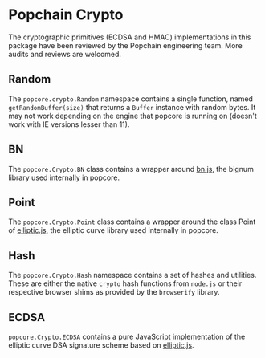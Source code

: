 # Popchain Crypto
The cryptographic primitives (ECDSA and HMAC) implementations in this package have been reviewed by the Popchain engineering team. More audits and reviews are welcomed.

## Random
The `popcore.crypto.Random` namespace contains a single function, named `getRandomBuffer(size)` that returns a `Buffer` instance with random bytes. It may not work depending on the engine that popcore is running on (doesn't work with IE versions lesser than 11).

## BN
The `popcore.Crypto.BN` class contains a wrapper around [bn.js](https://github.com/indutny/bn.js), the bignum library used internally in popcore.

## Point
The `popcore.Crypto.Point` class contains a wrapper around the class Point of [elliptic.js](https://github.com/indutny/elliptic), the elliptic curve library used internally in popcore.

## Hash
The `popcore.Crypto.Hash` namespace contains a set of hashes and utilities. These are either the native `crypto` hash functions from `node.js` or their respective browser shims as provided by the `browserify` library.

## ECDSA
`popcore.Crypto.ECDSA` contains a pure JavaScript implementation of the elliptic curve DSA signature scheme based on [elliptic.js](https://github.com/indutny/elliptic).
